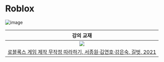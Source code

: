 # Roblox

![image](https://user-images.githubusercontent.com/91407433/158047629-1c33fed3-cf7a-4fba-b0c2-14419c59a6e9.png)


| 강의 교재 |
| :-: |
| ![](https://bookthumb-phinf.pstatic.net/cover/205/800/20580069.jpg?type=m140&udate=20211207) |
| [로블록스 게임 제작 무작정 따라하기, 서종원·김연호·강은숙, 길벗, 2021](https://book.naver.com/bookdb/book_detail.nhn?bid=20580069) |

